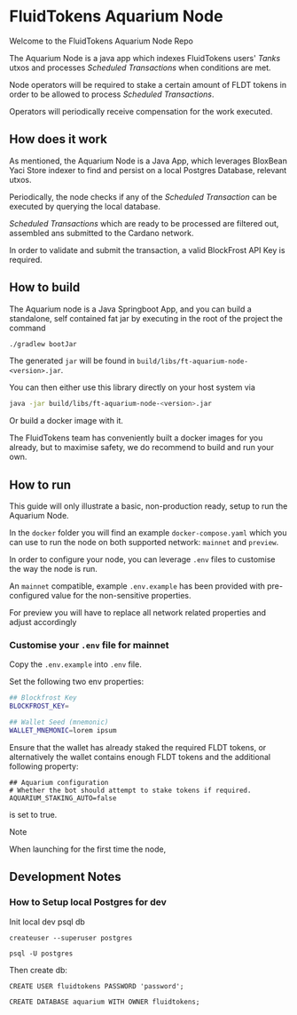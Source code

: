 # FluidTokens Aquarium Node

Welcome to the FluidTokens Aquarium Node Repo

The Aquarium Node is a java app which indexes FluidTokens users' _Tanks_ utxos and processes _Scheduled Transactions_
when conditions are met.

Node operators will be required to stake a certain amount of FLDT tokens in order to be allowed to process _Scheduled Transactions_.

Operators will periodically receive compensation for the work executed.

## How does it work

As mentioned, the Aquarium Node is a Java App, which leverages BloxBean Yaci Store indexer to find and persist on a local
Postgres Database, relevant utxos.

Periodically, the node checks if any of the _Scheduled Transaction_ can be executed by querying the local database.

_Scheduled Transactions_ which are ready to be processed are filtered out, assembled ans submitted to the Cardano network.

In order to validate and submit the transaction, a valid BlockFrost API Key is required.

## How to build

The Aquarium node is a Java Springboot App, and you can build a standalone, self contained fat jar by executing in the root 
of the project the command

```bash
./gradlew bootJar
```

The generated `jar` will be found in `build/libs/ft-aquarium-node-<version>.jar`.

You can then either use this library directly on your host system via 

```bash
java -jar build/libs/ft-aquarium-node-<version>.jar 
``` 

Or build a docker image with it.

The FluidTokens team has conveniently built a docker images for you already, but to maximise safety, we do recommend 
to build and run your own.

## How to run

This guide will only illustrate a basic, non-production ready, setup to run the Aquarium Node.

In the `docker` folder you will find an example `docker-compose.yaml` which you can use to run the node on both supported 
network: `mainnet` and `preview`.

In order to configure your node, you can leverage `.env` files to customise the way the node is run.

An `mainnet` compatible, example `.env.example` has been provided with pre-configured value for the non-sensitive properties.

For preview you will have to replace all network related properties and adjust accordingly

### Customise your `.env` file for mainnet

Copy the `.env.example` into `.env` file.

Set the following two env properties:

```bash
## Blockfrost Key
BLOCKFROST_KEY=

## Wallet Seed (mnemonic)
WALLET_MNEMONIC=lorem ipsum
```

Ensure that the wallet has already staked the required FLDT tokens, or alternatively the wallet contains enough FLDT tokens
and the additional following property:

```
## Aquarium configuration
# Whether the bot should attempt to stake tokens if required.
AQUARIUM_STAKING_AUTO=false
```

is set to true.

> [!NOTE]  
> When launching for the first time the node, 

## Development Notes

### How to Setup local Postgres for dev

Init local dev psql db

`createuser --superuser postgres`

`psql -U postgres`

Then create db:

```
CREATE USER fluidtokens PASSWORD 'password';

CREATE DATABASE aquarium WITH OWNER fluidtokens;
```
